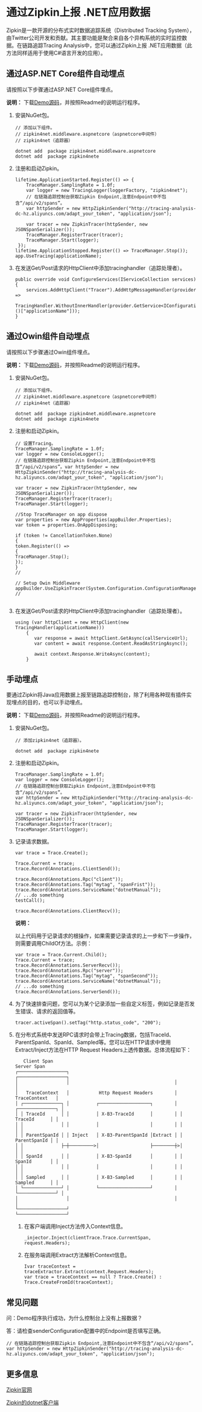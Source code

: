 # 通过Zipkin上报 .NET应用数据

Zipkin是一款开源的分布式实时数据追踪系统（Distributed Tracking System），由Twitter公司开发和贡献。其主要功能是聚合来自各个异构系统的实时监控数据。在链路追踪Tracing Analysis中，您可以通过Zipkin上报 .NET应用数据（此方法同样适用于使用C\#语言开发的应用）。

## 通过ASP.NET Core组件自动埋点

请按照以下步骤通过ASP.NET Core组件埋点。

**说明：** 下载[Demo源码](https://arms-apm.oss-cn-hangzhou.aliyuncs.com/demo/zipkinDotnetNetcore.zip)，并按照Readme的说明运行程序。

1.  安装NuGet包。

    ```
    // 添加以下组件。
    // zipkin4net.middleware.aspnetcore（aspnetcore中间件）
    // zipkin4net（追踪器）
    
    dotnet add  package zipkin4net.middleware.aspnetcore
    dotnet add  package zipkin4nete
    ```

2.  注册和启动Zipkin。

    ```
    lifetime.ApplicationStarted.Register(() => {
        TraceManager.SamplingRate = 1.0f;
        var logger = new TracingLogger(loggerFactory, "zipkin4net");
        // 在链路追踪控制台获取Zipkin Endpoint,注意Endpoint中不包含“/api/v2/spans”。
        var httpSender = new HttpZipkinSender("http://tracing-analysis-dc-hz.aliyuncs.com/adapt_your_token", "application/json");
    
        var tracer = new ZipkinTracer(httpSender, new JSONSpanSerializer());
        TraceManager.RegisterTracer(tracer);
        TraceManager.Start(logger);
     });
    lifetime.ApplicationStopped.Register(() => TraceManager.Stop());
    app.UseTracing(applicationName);
    ```

3.  在发送Get/Post请求的HttpClient中添加tracinghandler（追踪处理者）。

    ```
    public override void ConfigureServices(IServiceCollection services)
    {
        services.AddHttpClient("Tracer").AddHttpMessageHandler(provider =>
            TracingHandler.WithoutInnerHandler(provider.GetService<IConfiguration>()["applicationName"]));
    }
    ```


## 通过Owin组件自动埋点

请按照以下步骤通过Owin组件埋点。

**说明：** 下载[Demo源码](https://arms-apm.oss-cn-hangzhou.aliyuncs.com/demo/zipkinDotnetOwin.zip)，并按照Readme的说明运行程序。

1.  安装NuGet包。

    ```
    // 添加以下组件。
    // zipkin4net.middleware.aspnetcore（aspnetcore中间件）
    // zipkin4net（追踪器）
    
    dotnet add  package zipkin4net.middleware.aspnetcore
    dotnet add  package zipkin4nete
    ```

2.  注册和启动Zipkin。

    ```
    // 设置Tracing。
    TraceManager.SamplingRate = 1.0f;
    var logger = new ConsoleLogger();
    // 在链路追踪控制台获取Zipkin Endpoint,注意Endpoint中不包含“/api/v2/spans”。var httpSender = new HttpZipkinSender("http://tracing-analysis-dc-hz.aliyuncs.com/adapt_your_token", "application/json");
    
    var tracer = new ZipkinTracer(httpSender, new JSONSpanSerializer());
    TraceManager.RegisterTracer(tracer);
    TraceManager.Start(logger);
    
    //Stop TraceManager on app dispose
    var properties = new AppProperties(appBuilder.Properties);
    var token = properties.OnAppDisposing;
    
    if (token != CancellationToken.None)
    {
    token.Register(() =>
    {
    TraceManager.Stop();
    });
    }
    //
    
    // Setup Owin Middleware
    appBuilder.UseZipkinTracer(System.Configuration.ConfigurationManager.AppSettings["applicationName"]);
    //
                            
    ```

3.  在发送Get/Post请求的HttpClient中添加tracinghandler（追踪处理者）。

    ```
    using (var httpClient = new HttpClient(new TracingHandler(applicationName)))
        {
           var response = await httpClient.GetAsync(callServiceUrl);
           var content = await response.Content.ReadAsStringAsync();
    
           await context.Response.WriteAsync(content);
        }
    ```


## 手动埋点

要通过Zipkin将Java应用数据上报至链路追踪控制台，除了利用各种现有插件实现埋点的目的，也可以手动埋点。

**说明：** 下载[Demo源码](https://arms-apm.oss-cn-hangzhou.aliyuncs.com/demo/zipkinDotnetManual.zip)，并按照Readme的说明运行程序。

1.  安装NuGet包。

    ```
    // 添加zipkin4net（追踪器）。
    
    dotnet add  package zipkin4nete
    ```

2.  注册和启动Zipkin。

    ```
    TraceManager.SamplingRate = 1.0f;
    var logger = new ConsoleLogger();
    // 在链路追踪控制台获取Zipkin Endpoint,注意Endpoint中不包含“/api/v2/spans”。
    var httpSender = new HttpZipkinSender("http://tracing-analysis-dc-hz.aliyuncs.com/adapt_your_token", "application/json");
    
    var tracer = new ZipkinTracer(httpSender, new JSONSpanSerializer());
    TraceManager.RegisterTracer(tracer);
    TraceManager.Start(logger);
    ```

3.  记录请求数据。

    ```
    var trace = Trace.Create();
    
    Trace.Current = trace;
    trace.Record(Annotations.ClientSend());
    
    trace.Record(Annotations.Rpc("client"));
    trace.Record(Annotations.Tag("mytag", "spanFrist"));
    trace.Record(Annotations.ServiceName("dotnetManual"));
    // ...do something
    testCall();
    
    trace.Record(Annotations.ClientRecv());
    ```

    **说明：**

    以上代码用于记录请求的根操作，如果需要记录请求的上一步和下一步操作，则需要调用ChildOf方法。示例：

    ```
    var trace = Trace.Current.Child();
    Trace.Current = trace;
    trace.Record(Annotations.ServerRecv());
    trace.Record(Annotations.Rpc("server"));
    trace.Record(Annotations.Tag("mytag", "spanSecond"));
    trace.Record(Annotations.ServiceName("dotnetManual"));
    // ...do something
    trace.Record(Annotations.ServerSend());
    ```

4.  为了快速排查问题，您可以为某个记录添加一些自定义标签，例如记录是否发生错误、请求的返回值等。

    ```
    tracer.activeSpan().setTag("http.status_code", "200");
    ```

5.  在分布式系统中发送RPC请求时会带上Tracing数据，包括TraceId、ParentSpanId、SpanId、Sampled等。您可以在HTTP请求中使用Extract/Inject方法在HTTP Request Headers上透传数据。总体流程如下：

    ```
       Client Span                                                Server Span
    ┌──────────────────┐                                       ┌──────────────────┐
    │                  │                                       │                  │
    │   TraceContext   │           Http Request Headers        │   TraceContext   │
    │ ┌──────────────┐ │          ┌───────────────────┐        │ ┌──────────────┐ │
    │ │ TraceId      │ │          │ X-B3-TraceId      │        │ │ TraceId      │ │
    │ │              │ │          │                   │        │ │              │ │
    │ │ ParentSpanId │ │ Inject   │ X-B3-ParentSpanId │Extract │ │ ParentSpanId │ │
    │ │              ├─┼─────────>│                   ├────────┼>│              │ │
    │ │ SpanId       │ │          │ X-B3-SpanId       │        │ │ SpanId       │ │
    │ │              │ │          │                   │        │ │              │ │
    │ │ Sampled      │ │          │ X-B3-Sampled      │        │ │ Sampled      │ │
    │ └──────────────┘ │          └───────────────────┘        │ └──────────────┘ │
    │                  │                                       │                  │
    └──────────────────┘                                       └──────────────────┘
    ```

    1.  在客户端调用Inject方法传入Context信息。

        ```
        _injector.Inject(clientTrace.Trace.CurrentSpan, request.Headers);
        ```

    2.  在服务端调用Extract方法解析Context信息。

        ```
        Ivar traceContext = traceExtractor.Extract(context.Request.Headers);
        var trace = traceContext == null ? Trace.Create() : Trace.CreateFromId(traceContext);
        ```


## 常见问题

问：Demo程序执行成功，为什么控制台上没有上报数据？

答：请检查senderConfiguration配置中的Endpoint是否填写正确。

```
// 在链路追踪控制台获取Zipkin Endpoint,注意Endpoint中不包含“/api/v2/spans”。
var httpSender = new HttpZipkinSender("http://tracing-analysis-dc-hz.aliyuncs.com/adapt_your_token", "application/json");
```

## 更多信息

[Zipkin官网](https://zipkin.io/)

[Zipkin的dotnet客户端](https://github.com/openzipkin/zipkin4net)

